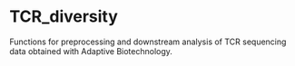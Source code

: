 # TCR_diversity
Functions for preprocessing and downstream analysis of TCR sequencing data obtained with Adaptive Biotechnology.
